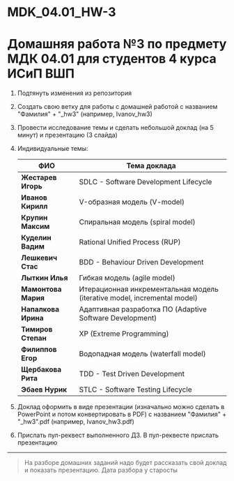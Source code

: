 # MDK_04.01_HW-3

# Домашняя работа №3 по предмету МДК 04.01 для студентов 4 курса ИСиП ВШП


1. Подтянуть изменения из репозитория
1. Создать свою ветку для работы с домашней работой с названием "Фамилия" + "_hw3" (например, Ivanov_hw3)
1. Провести исследование темы и сделать небольшой доклад (на 5 минут) и презентацию (3 слайда)
1. Индивидуальные темы:

    | **ФИО**             | **Тема доклада**                                                         |
    |---------------------|--------------------------------------------------------------------------|
    | **Жестарев Игорь**  | SDLC - Software Development Lifecycle                                    |
    | **Иванов Кирилл**   | V-образная модель (V-model)                                              |
    | **Крупин Максим**   | Спиральная модель (spiral model)                                         |
    | **Куделин Вадим**   | Rational Unified Process (RUP)                                           |
    | **Лешкевич Стас**   | BDD - Behaviour Driven Development                                       |
    | **Лыткин Илья**     | Гибкая модель (agile model)                                              |
    | **Мамонтова Мария** | Итерационная инкрементальная модель (iterative model, incremental model) |
    | **Напалкова Ирина** | Адаптивная разработка ПО (Adaptive Software Development)                 |
    | **Тимиров Степан**  | XP (Extreme Programming)                                                 |
    | **Филиппов Егор**   | Водопадная модель (waterfall model)                                      |
    | **Щербакова Рита**  | TDD - Test Driven Development                                            |
    | **Эбаев Нурик**     | STLC - Software Testing Lifecycle                                        |

1. Доклад оформить в виде презентации (изначально можно сделать в PowerPoint и потом конвертировать в PDF) с названием "Фамилия" + "_hw3".pdf (например, Ivanov_hw3.pdf)
1. Прислать пул-реквест выполненного ДЗ. В пул-реквесте прислать презентацию


***

> На разборе домашних заданий надо будет рассказать свой доклад и показать презентацию. Дата разбора у старосты

